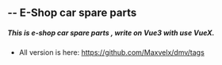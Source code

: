 ## -- E-Shop car spare parts

##### This is e-shop car spare parts , write on Vue3 with use VueX. 

- All version is here: https://github.com/Maxvelx/dmv/tags
